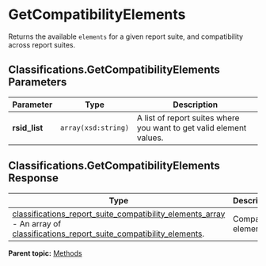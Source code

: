 # GetCompatibilityElements

Returns the available `elements` for a given report suite, and compatibility across report suites.

## Classifications.GetCompatibilityElements Parameters

|Parameter|Type|Description|
|---------|----|-----------|
| **rsid\_list** | `array(xsd:string)` | A list of report suites where you want to get valid element values. |

## Classifications.GetCompatibilityElements Response

|Type|Description|
|----|-----------|
| [classifications\_report\_suite\_compatibility\_elements\_array](../data_types/r_classifications_report_suite_compatibility_elements_array.md#) - An array of [classifications\_report\_suite\_compatibility\_elements](../data_types/r_classifications_report_suite_compatibility_elements.md#). |Compatible elements.|

**Parent topic:** [Methods](../methods/classifications_methods.md)

